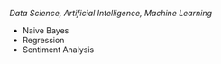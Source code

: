 *Data Science, Artificial Intelligence, Machine Learning*

- Naive Bayes
- Regression
- Sentiment Analysis